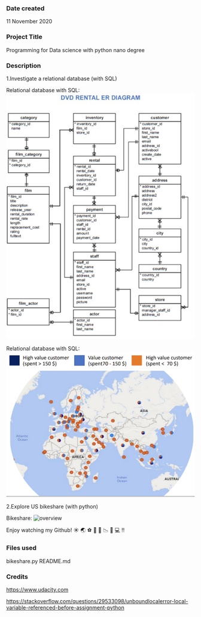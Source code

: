 ### Date created
11 November 2020

### Project Title
Programming for Data science with python nano degree

### Description
1.Investigate a relational database (with SQL)

Relational database with SQL: ![overview](https://github.com/Panuvat-Dan/udacity-github-project3/blob/documentation/SQL%20project/sakila%20database.JPG?raw=true)

Relational database with SQL: ![visualize overview](https://github.com/Panuvat-Dan/udacity-github-project3/blob/documentation/SQL%20project/picturebypowerbi.PNG?raw=true)

2.Explore US bikeshare (with python)

Bikeshare: ![overview](https://video.udacity-data.com/topher/2018/March/5aa7718d_divvy/divvy.jpg)

Enjoy watching my Github!
:sunny:
:earth_asia:
:soccer:
:atm:
:rocket:
:chart_with_downwards_trend:
:bath:
:computer:
:bangbang:

### Files used
bikeshare.py
README.md

### Credits
https://www.udacity.com

https://stackoverflow.com/questions/29533098/unboundlocalerror-local-variable-referenced-before-assignment-python

